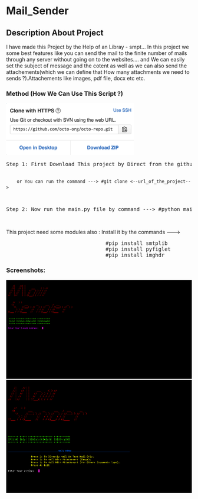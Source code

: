 # Mail_Sender
<h2> Description About Project </h2>
I have made this Project by the Help of an Libray - smpt... 
In this project we some best features like you can send the mail to the finite number of mails through any server without going on to the websites.... and We can easily set the subject of message and the cotent as well as we can also send the attachements(which we can define that How many attachments we need to sends ?).Attachements like images, pdf file, docx etc etc.

<h3> Method (How We Can Use This Script ?)</h3>
<img src="images/3.png">
<pre>
Step 1: First Download This project by Direct from the github site --->
         
        or You can run the command ---> #git clone <--url_of_the_project-->
Step 2: Now run the main.py file by command ---> #python main.py
</pre>     
This project need some modules also :
Install it by the commands --->
<pre>
                                #pip install smtplib
                                #pip install pyfiglet
                                #pip install imghdr
</pre>                                
<h3> Screenshots: </h3>
<img src="images/1.png">
<img src="images/2.png">          
